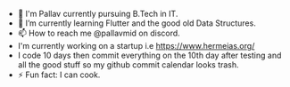 - 👋 I'm Pallav currently pursuing B.Tech in IT.
- 🌱 I’m currently learning Flutter and the good old Data Structures.
- 📫 How to reach me @pallavmid on discord.
- I'm currently working on a startup i.e https://www.hermeias.org/ 
- I code 10 days then commit everything on the 10th day after testing and all the good stuff so my github commit calendar looks trash.
- ⚡ Fun fact: I can cook.
<!---
Pallav0099/Pallav0099 is a ✨ special ✨ repository because its `README.md` (this file) appears on your GitHub profile.
You can click the Preview link to take a look at your changes.
--->
